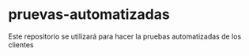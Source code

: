 # pruevas-automatizadas
Este repositorio se utilizará para hacer la pruebas automatizadas de los clientes
